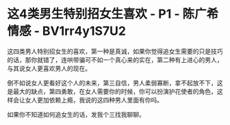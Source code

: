 # 这4类男生特别招女生喜欢 - P1 - 陈广希情感 - BV1rr4y1S7U2

这四类男人特别招女生的喜欢，第一种是真诚，如果你觉得追女生需要的只是技巧的话，那你就错了，连哄带骗可不如一个真心来的实在，第二种有上进心的男人，与其说女人更喜欢男人的现在。

倒不如说女人更看好这个人的未来，第三自信，男人柔弱寡断，拿不起放不下，这是最大的缺点，第四勇敢，在女人需要你的时候，你可以扮演护花使者的角色，这样会让女人更加依赖上瘾，我说的这四种男人里面有你吗。

如果你不知道如何追女生的话，发我个三找我聊聊。
